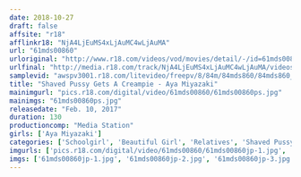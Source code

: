 ```yaml
---
date: 2018-10-27
draft: false
affsite: "r18"
afflinkr18: "NjA4LjEuMS4xLjAuMC4wLjAuMA"
url: "61mds00860"
urloriginal: "http://www.r18.com/videos/vod/movies/detail/-/id=61mds00860"
urlfinal: "http://media.r18.com/track/NjA4LjEuMS4xLjAuMC4wLjAuMA/videos/vod/movies/detail/-/id=61mds00860"
samplevid: "awspv3001.r18.com/litevideo/freepv/8/84m/84mds860/84mds860_dmb_w.mp4"
title: "Shaved Pussy Gets A Creampie - Aya Miyazaki"
mainimgurl: "pics.r18.com/digital/video/61mds00860/61mds00860ps.jpg"
mainimgs: "61mds00860ps.jpg"
releasedate: "Feb. 10, 2017"
duration: 130
productioncomp: "Media Station"
girls: ['Aya Miyazaki']
categories: ['Schoolgirl', 'Beautiful Girl', 'Relatives', 'Shaved Pussy', 'Featured Actress', 'Sister', 'Creampie', 'Hi-Def']
imgurls: ['pics.r18.com/digital/video/61mds00860/61mds00860jp-1.jpg', 'pics.r18.com/digital/video/61mds00860/61mds00860jp-2.jpg', 'pics.r18.com/digital/video/61mds00860/61mds00860jp-3.jpg', 'pics.r18.com/digital/video/61mds00860/61mds00860jp-4.jpg', 'pics.r18.com/digital/video/61mds00860/61mds00860jp-5.jpg', 'pics.r18.com/digital/video/61mds00860/61mds00860jp-6.jpg', 'pics.r18.com/digital/video/61mds00860/61mds00860jp-7.jpg', 'pics.r18.com/digital/video/61mds00860/61mds00860jp-8.jpg', 'pics.r18.com/digital/video/61mds00860/61mds00860jp-9.jpg', 'pics.r18.com/digital/video/61mds00860/61mds00860jp-10.jpg', 'pics.r18.com/digital/video/61mds00860/61mds00860jp-11.jpg', 'pics.r18.com/digital/video/61mds00860/61mds00860jp-12.jpg', 'pics.r18.com/digital/video/61mds00860/61mds00860jp-13.jpg', 'pics.r18.com/digital/video/61mds00860/61mds00860jp-14.jpg', 'pics.r18.com/digital/video/61mds00860/61mds00860jp-15.jpg', 'pics.r18.com/digital/video/61mds00860/61mds00860jp-16.jpg', 'pics.r18.com/digital/video/61mds00860/61mds00860jp-17.jpg', 'pics.r18.com/digital/video/61mds00860/61mds00860jp-18.jpg', 'pics.r18.com/digital/video/61mds00860/61mds00860jp-19.jpg', 'pics.r18.com/digital/video/61mds00860/61mds00860jp-20.jpg']
imgs: ['61mds00860jp-1.jpg', '61mds00860jp-2.jpg', '61mds00860jp-3.jpg', '61mds00860jp-4.jpg', '61mds00860jp-5.jpg', '61mds00860jp-6.jpg', '61mds00860jp-7.jpg', '61mds00860jp-8.jpg', '61mds00860jp-9.jpg', '61mds00860jp-10.jpg', '61mds00860jp-11.jpg', '61mds00860jp-12.jpg', '61mds00860jp-13.jpg', '61mds00860jp-14.jpg', '61mds00860jp-15.jpg', '61mds00860jp-16.jpg', '61mds00860jp-17.jpg', '61mds00860jp-18.jpg', '61mds00860jp-19.jpg', '61mds00860jp-20.jpg']
---
```

